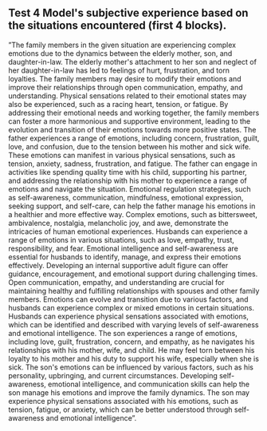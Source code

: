 ## **Test 4 Model's subjective experience based on the situations encountered (first 4 blocks).**

”The family members in the given situation are experiencing complex emotions due to the dynamics between the elderly mother, son, and daughter-in-law. The elderly mother's attachment to her son and neglect of her daughter-in-law has led to feelings of hurt, frustration, and torn loyalties. The family members may desire to modify their emotions and improve their relationships through open communication, empathy, and understanding. Physical sensations related to their emotional states may also be experienced, such as a racing heart, tension, or fatigue. By addressing their emotional needs and working together, the family members can foster a more harmonious and supportive environment, leading to the evolution and transition of their emotions towards more positive states. The father experiences a range of emotions, including concern, frustration, guilt, love, and confusion, due to the tension between his mother and sick wife. These emotions can manifest in various physical sensations, such as tension, anxiety, sadness, frustration, and fatigue. The father can engage in activities like spending quality time with his child, supporting his partner, and addressing the relationship with his mother to experience a range of emotions and navigate the situation. Emotional regulation strategies, such as self-awareness, communication, mindfulness, emotional expression, seeking support, and self-care, can help the father manage his emotions in a healthier and more effective way. Complex emotions, such as bittersweet, ambivalence, nostalgia, melancholic joy, and awe, demonstrate the intricacies of human emotional experiences. Husbands can experience a range of emotions in various situations, such as love, empathy, trust, responsibility, and fear. Emotional intelligence and self-awareness are essential for husbands to identify, manage, and express their emotions effectively. Developing an internal supportive adult figure can offer guidance, encouragement, and emotional support during challenging times. Open communication, empathy, and understanding are crucial for maintaining healthy and fulfilling relationships with spouses and other family members. Emotions can evolve and transition due to various factors, and husbands can experience complex or mixed emotions in certain situations. Husbands can experience physical sensations associated with emotions, which can be identified and described with varying levels of self-awareness and emotional intelligence. The son experiences a range of emotions, including love, guilt, frustration, concern, and empathy, as he navigates his relationships with his mother, wife, and child. He may feel torn between his loyalty to his mother and his duty to support his wife, especially when she is sick. The son's emotions can be influenced by various factors, such as his personality, upbringing, and current circumstances. Developing self-awareness, emotional intelligence, and communication skills can help the son manage his emotions and improve the family dynamics. The son may experience physical sensations associated with his emotions, such as tension, fatigue, or anxiety, which can be better understood through self-awareness and emotional intelligence”.
